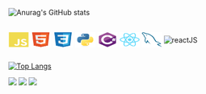 
![Anurag's GitHub stats](https://github-readme-stats.vercel.app/api?username=BiroGates&show_icons=true&theme=radical)
<div style="display: inline_block"><br>
  <img align="center" alt="Rafa-Js" height="30" width="40" src="https://raw.githubusercontent.com/devicons/devicon/master/icons/javascript/javascript-plain.svg">
  <img align="center" alt="Rafa-HTML" height="30" width="40" src="https://raw.githubusercontent.com/devicons/devicon/master/icons/html5/html5-original.svg">
  <img align="center" alt="Rafa-CSS" height="30" width="40" src="https://raw.githubusercontent.com/devicons/devicon/master/icons/css3/css3-original.svg">
  <img align="center" alt="Rafa-Python" height="30" width="40" src="https://raw.githubusercontent.com/devicons/devicon/master/icons/python/python-original.svg">
  <img align="center" alt="Csharp" height="30" width="40" src="https://raw.githubusercontent.com/devicons/devicon/master/icons/csharp/csharp-original.svg">
  <img align="center" alt="reactJS" height="30" width="40" src="https://raw.githubusercontent.com/devicons/devicon/master/icons/react/react-original.svg">
  <img align="center" alt="reactJS" height="30" width="40" src="https://raw.githubusercontent.com/devicons/devicon/master/icons/mysql/mysql-original.svg">
  <img align="center" alt="reactJS" height="30" width="40" src="https://w1.pngwing.com/pngs/711/379/png-transparent-green-grass-mongodb-database-documentoriented-database-dashboard-nosql-bson-javascript.png">
</div>
  
  ##
 [![Top Langs](https://github-readme-stats.vercel.app/api/top-langs/?username=BiroGates&layout=compact)](https://github.com/BiroGates/github-readme-stats)
<div> 
  <a href="https://instagram.com/BiroGates" target="_blank"><img src="https://img.shields.io/badge/-Instagram-%23E4405F?style=for-the-badge&logo=instagram&logoColor=white" target="_blank"></a>
 	<a href="https://www.twitch.tv/BiroGates" target="_blank"><img src="https://img.shields.io/badge/Twitch-9146FF?style=for-the-badge&logo=twitch&logoColor=white" target="_blank"></a>
  <a href="https://www.linkedin.com/in/gustavo-alves-5b651421b/" target="_blank"><img src="https://img.shields.io/badge/-LinkedIn-%230077B5?style=for-the-badge&logo=linkedin&logoColor=white" target="_blank"></a> 
 

</div>


